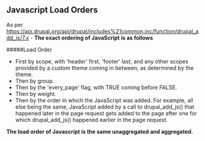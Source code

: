 ## Javascript Load Orders

As per <https://api.drupal.org/api/drupal/includes%21common.inc/function/drupal_add_js/7.x> - **The exact ordering of JavaScript is as follows**

#####Load Order

* First by scope, with 'header' first, 'footer' last, and any other scopes provided by a custom theme coming in between, as determined by the theme.
* Then by group.
* Then by the 'every_page' flag, with TRUE coming before FALSE.
* Then by weight.
* Then by the order in which the JavaScript was added. For example, all else being the same, JavaScript added by a call to drupal_add_js() that happened later in the page request gets added to the page after one for which drupal\_add\_js() happened earlier in the page request.

**The load order of Javascript is the same unaggregated and aggregated.**
